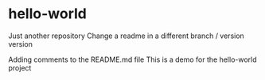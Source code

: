 # hello-world
Just another repository
Change a readme in a different branch / version version 

Adding comments to the README.md file
This is a demo for the hello-world project
